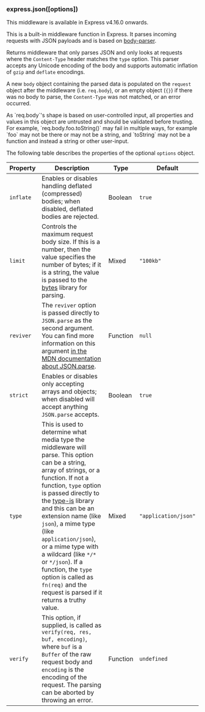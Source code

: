 <h3 id='express.json' class='h2'>express.json([options])</h3>

<div class="doc-box doc-info" markdown="1">
This middleware is available in Express v4.16.0 onwards.
</div>

This is a built-in middleware function in Express. It parses incoming requests
with JSON payloads and is based on
[body-parser](/resources/middleware/body-parser.html).

Returns middleware that only parses JSON and only looks at requests where
the `Content-Type` header matches the `type` option. This parser accepts any
Unicode encoding of the body and supports automatic inflation of `gzip` and
`deflate` encodings.

A new `body` object containing the parsed data is populated on the `request`
object after the middleware (i.e. `req.body`), or an empty object (`{}`) if
there was no body to parse, the `Content-Type` was not matched, or an error
occurred.

<div class="doc-box doc-warn" markdown="1">
As `req.body`'s shape is based on user-controlled input, all properties and
values in this object are untrusted and should be validated before trusting.
For example, `req.body.foo.toString()` may fail in multiple ways, for example
`foo` may not be there or may not be a string, and `toString` may not be a
function and instead a string or other user-input.
</div>

The following table describes the properties of the optional `options` object.

| Property      | Description                                                           |   Type      | Default         |
|---------------|-----------------------------------------------------------------------|-------------|-----------------|
| `inflate`     | Enables or disables handling deflated (compressed) bodies; when disabled, deflated bodies are rejected. | Boolean | `true` |
| `limit`       | Controls the maximum request body size. If this is a number, then the value specifies the number of bytes; if it is a string, the value is passed to the [bytes](https://www.npmjs.com/package/bytes) library for parsing. | Mixed | `"100kb"` |
| `reviver`     | The `reviver` option is passed directly to `JSON.parse` as the second argument. You can find more information on this argument [in the MDN documentation about JSON.parse](https://developer.mozilla.org/en-US/docs/Web/JavaScript/Reference/Global_Objects/JSON/parse#Example.3A_Using_the_reviver_parameter). | Function | `null` |
| `strict`      | Enables or disables only accepting arrays and objects; when disabled will accept anything `JSON.parse` accepts. | Boolean | `true` |
| `type`        | This is used to determine what media type the middleware will parse. This option can be a string, array of strings, or a function. If not a function, `type` option is passed directly to the [type-is](https://www.npmjs.org/package/type-is#readme) library and this can be an extension name (like `json`), a mime type (like `application/json`), or a mime type with a wildcard (like `*/*` or `*/json`). If a function, the `type` option is called as `fn(req)` and the request is parsed if it returns a truthy value. | Mixed | `"application/json"` |
| `verify`      | This option, if supplied, is called as `verify(req, res, buf, encoding)`, where `buf` is a `Buffer` of the raw request body and `encoding` is the encoding of the request. The parsing can be aborted by throwing an error. | Function | `undefined` |
